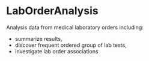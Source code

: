 # LabOrderAnalysis
Analysis data from medical laboratory orders including: 

- summarize results, 
- discover frequent ordered group of lab tests, 
- investigate lab order associations
